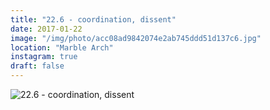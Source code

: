```yaml
---
title: "22.6 - coordination, dissent"
date: 2017-01-22
image: "/img/photo/acc08ad9842074e2ab745ddd51d137c6.jpg"
location: "Marble Arch"
instagram: true
draft: false
---
```


![22.6 - coordination, dissent](/img/photo/acc08ad9842074e2ab745ddd51d137c6.jpg)
